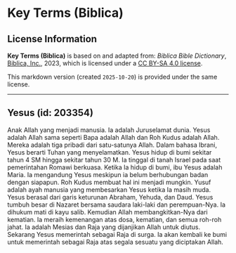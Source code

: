 # Key Terms (Biblica)

## License Information

**Key Terms (Biblica)** is based on and adapted from: _Biblica Bible Dictionary_, [Biblica, Inc.](https://www.biblica.com/), 2023, which is licensed under a [CC BY-SA 4.0 license](https://creativecommons.org/licenses/by-sa/4.0/legalcode.en).

This markdown version (created `2025-10-20`) is provided under the same license.



--------------------------------

## Yesus (id: 203354)

Anak Allah yang menjadi manusia. Ia adalah Juruselamat dunia. Yesus adalah Allah sama seperti Bapa adalah Allah dan Roh Kudus adalah Allah. Mereka adalah tiga pribadi dari satu\-satunya Allah. Dalam bahasa Ibrani, Yesus berarti Tuhan yang menyelamatkan. Yesus hidup di bumi sekitar tahun 4 SM hingga sekitar tahun 30 M. Ia tinggal di tanah Israel pada saat pemerintahan Romawi berkuasa. Ketika Ia hidup di bumi, ibu Yesus adalah Maria. Ia mengandung Yesus meskipun ia belum berhubungan badan dengan siapapun. Roh Kudus membuat hal ini menjadi mungkin. Yusuf adalah ayah manusia yang membesarkan Yesus ketika Ia masih muda. Yesus berasal dari garis keturunan Abraham, Yehuda, dan Daud. Yesus tumbuh besar di Nazaret bersama saudara laki\-laki dan perempuan\-Nya. Ia dihukum mati di kayu salib. Kemudian Allah membangkitkan\-Nya dari kematian. Ia meraih kemenangan atas dosa, kematian, dan semua roh\-roh jahat. Ia adalah Mesias dan Raja yang dijanjikan Allah untuk diutus. Sekarang Yesus memerintah sebagai Raja di surga. Ia akan kembali ke bumi untuk memerintah sebagai Raja atas segala sesuatu yang diciptakan Allah.


